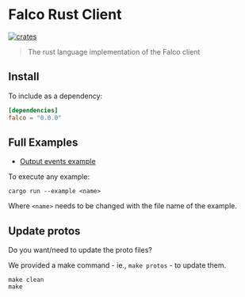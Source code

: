 # Falco Rust Client

[![crates](https://img.shields.io/badge/crates.io-v0.0.0-orange.svg?style=flat-square&longCache=true)](https://crates.io/crates/falco)

> The rust language implementation of the Falco client

## Install

To include as a dependency:

```toml
[dependencies]
falco = "0.0.0"
```

## Full Examples

- [Output events example](examples/outputs.rs)

To execute any example:

```console
cargo run --example <name>
```

Where `<name>` needs to be changed with the file name of the example.

## Update protos

Do you want/need to update the proto files?

We provided a make command - ie., `make protos` - to update them.

```console
make clean
make
```
